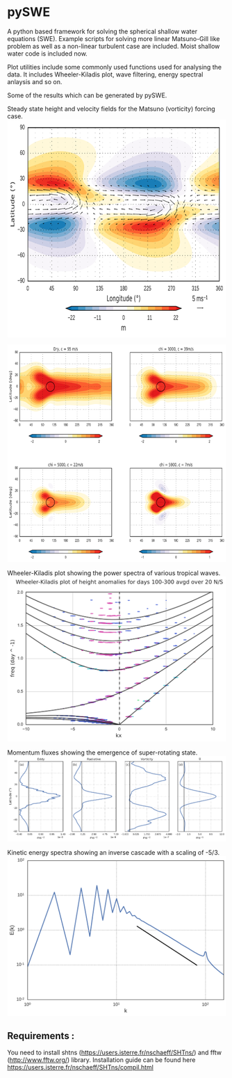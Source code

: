 # pySWE
A python based framework for solving the spherical shallow water equations (SWE).
Example scripts for solving more linear Matsuno-Gill like problem as well as a non-linear turbulent case are included.
Moist shallow water code is included now.

Plot utilities include some commonly used functions used for analysing the data. 
It includes Wheeler-Kiladis plot, wave filtering, energy spectral anlaysis and so on.

Some of the results which can be generated by pySWE.

Steady state height and velocity fields for the Matsuno (vorticity) forcing case.
<img src="docs/images/height_pair.png" width="800" height = 500>

<img src="docs/images/gravity_chi.png" width="1000" height = 500>

Wheeler-Kiladis plot showing the power spectra of various tropical waves.
![](docs/images/WK_mult.png)

Momentum fluxes showing the emergence of super-rotating state.
![](docs/images/flux.png)

Kinetic energy spectra showing an inverse cascade with a scaling of -5/3.
![](docs/images/spectra.png)



## Requirements :
You need to install shtns (https://users.isterre.fr/nschaeff/SHTns/) and fftw (http://www.fftw.org/) library.
Installation guide can be found here https://users.isterre.fr/nschaeff/SHTns/compil.html
